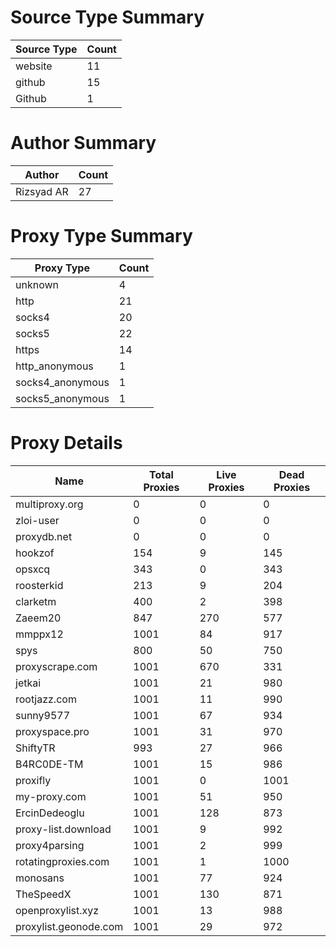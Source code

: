 # Source Type Summary

| Source Type | Count |
|-------------|-------|
| website | 11 |
| github | 15 |
| Github | 1 |


# Author Summary

| Author | Count |
|--------|-------|
| Rizsyad AR | 27 |


# Proxy Type Summary

| Proxy Type | Count |
|------------|-------|
| unknown | 4 |
| http | 21 |
| socks4 | 20 |
| socks5 | 22 |
| https | 14 |
| http_anonymous | 1 |
| socks4_anonymous | 1 |
| socks5_anonymous | 1 |


# Proxy Details

| Name | Total Proxies | Live Proxies | Dead Proxies |
|------|---------------|--------------|---------------|
| multiproxy.org | 0 | 0 | 0 |
| zloi-user | 0 | 0 | 0 |
| proxydb.net | 0 | 0 | 0 |
| hookzof | 154 | 9 | 145 |
| opsxcq | 343 | 0 | 343 |
| roosterkid | 213 | 9 | 204 |
| clarketm | 400 | 2 | 398 |
| Zaeem20 | 847 | 270 | 577 |
| mmppx12 | 1001 | 84 | 917 |
| spys | 800 | 50 | 750 |
| proxyscrape.com | 1001 | 670 | 331 |
| jetkai | 1001 | 21 | 980 |
| rootjazz.com | 1001 | 11 | 990 |
| sunny9577 | 1001 | 67 | 934 |
| proxyspace.pro | 1001 | 31 | 970 |
| ShiftyTR | 993 | 27 | 966 |
| B4RC0DE-TM | 1001 | 15 | 986 |
| proxifly | 1001 | 0 | 1001 |
| my-proxy.com | 1001 | 51 | 950 |
| ErcinDedeoglu | 1001 | 128 | 873 |
| proxy-list.download | 1001 | 9 | 992 |
| proxy4parsing | 1001 | 2 | 999 |
| rotatingproxies.com | 1001 | 1 | 1000 |
| monosans | 1001 | 77 | 924 |
| TheSpeedX | 1001 | 130 | 871 |
| openproxylist.xyz | 1001 | 13 | 988 |
| proxylist.geonode.com | 1001 | 29 | 972 |
